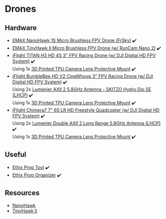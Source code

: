# Drones

## Hardware

* [EMAX NanoHawk 1S Micro Brushless FPV Drone (FrSky)](https://emaxmodel.com/collections/nanohawk/products/emax-nanohawk-65mm-1s-whoop-fpv-racing-drone-bnf-frsky-d8-runcam-nano3-camera-25mw-vtx-5a-blheli_s-esc) ✔️
* [EMAX TinyHawk II Micro Brushless FPV Drone (w/ RunCam Nano 2)](https://emaxmodel.com/collections/tinyhawk-ii/products/tinyhawk-ii-indoor-fpv-racing-drone-f4-5a-16000kv-runcam-nano2-700tvl-37ch-25-100-200mw-vtx-1s-2s-bnf) ✔️
* [iFlight TITAN H3 HD 4S 3" FPV Racing Drone (w/ DJI Digital HD FPV System)](https://shop.iflight-rc.com/index.php?route=product/product&product_id=1221) ✔️ \
Using 1x [3D Printed TPU Camera Lens Protective Mount](https://www.banggood.com/3D-Printed-TPU-Camera-Lens-Protective-Mount-For-DJI-FPV-Air-Unit-Compatible-Stinger-TransTEC-Laser-HD-Mark-HD-RC-Drone-Frame-p-1657849.html) ✔️
* [iFlight BumbleBee HD V2 CineWhoop 3" FPV Racing Drone (w/ DJI Digital HD FPV System)](https://shop.iflight-rc.com/index.php?route=product/product&path=25_31_105&product_id=1256) ✔️\
Using 2x [Lumenier AXII 2 5.8GHz Antenna - SKITZO Hydro Dip SE (LHCP)](https://www.getfpv.com/lumenier-axii-2-5-8ghz-antenna-skitzo-hydro-dip-se-lhcp.html) ✔️ \
Using 1x [3D Printed TPU Camera Lens Protective Mount](https://www.banggood.com/3D-Printed-TPU-Camera-Lens-Protective-Mount-For-DJI-FPV-Air-Unit-Compatible-Stinger-TransTEC-Laser-HD-Mark-HD-RC-Drone-Frame-p-1657849.html) ✔️
* [iFlight Chimera7 7" 6S LR HD Freestyle Quadcopter (w/ DJI Digital HD FPV System)](https://shop.iflight-rc.com/index.php?route=product/product&path=25_325_328&product_id=1337) ✔️\
Using 2x [Lumenier Double AXII 2 Long Range 5.8GHz Antenna (LHCP)](https://www.getfpv.com/lumenier-double-axii-2-long-range-5-8ghz-antenna-lhcp.html) ✔️ \
Using 1x [3D Printed TPU Camera Lens Protective Mount](https://www.banggood.com/3D-Printed-TPU-Camera-Lens-Protective-Mount-For-DJI-FPV-Air-Unit-Compatible-Stinger-TransTEC-Laser-HD-Mark-HD-RC-Drone-Frame-p-1657849.html) ✔️

## Useful

* [Ethix Prop Tool](https://droneshop.nl/ethix-propeller-tool) ✔️
* [Ethix Prop Organizer](https://droneshop.nl/ethix-propeller-organizer) ✔️

## Resources

* [NanoHawk](https://emaxmodel.freshdesk.com/support/solutions/folders/63000233945)
* [TinyHawk II](https://emaxmodel.freshdesk.com/support/solutions/folders/63000078413)

